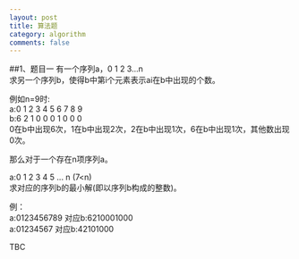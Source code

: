 ```yaml
---
layout: post
title: 算法题
category: algorithm
comments: false
---
```

##1、题目一
有一个序列a，0 1 2 3...n  
求另一个序列b，使得b中第i个元素表示ai在b中出现的个数。

例如n=9时:  
a:0 1 2 3 4 5 6 7 8 9  
b:6 2 1 0 0 0 1 0 0 0  
0在b中出现6次，1在b中出现2次，2在b中出现1次，6在b中出现1次，其他数出现0次。

那么对于一个存在n项序列a。

a:0 1 2 3 4 5 ... n    (7<n)  
求对应的序列b的最小解(即以序列b构成的整数)。

例：  
a:0123456789  对应b:6210001000  
a:01234567      对应b:42101000

TBC
